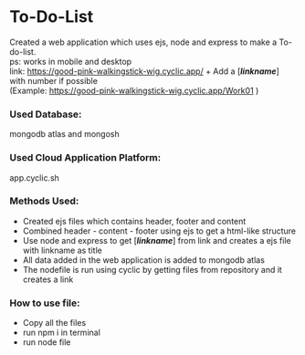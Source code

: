 
# To-Do-List 
Created a web application which uses ejs, node and express to make a To-do-list.  
ps: works in mobile and desktop   
link: https://good-pink-walkingstick-wig.cyclic.app/ + Add a [***linkname***] with number if possible  
(Example: https://good-pink-walkingstick-wig.cyclic.app/Work01 )

### Used Database:
mongodb atlas and mongosh

### Used Cloud Application Platform:
app.cyclic.sh

### Methods Used: 
 - Created ejs files which contains header, footer and content
 - Combined header - content - footer using ejs to get a html-like structure
 - Use node and express to get [***linkname***] from link and creates a ejs file with linkname as title
 - All data added in the web application is added to mongodb atlas
 - The nodefile is run using cyclic by getting files from repository and it creates a link

### How to use file:
- Copy all the files
- run npm i in terminal
- run node file
